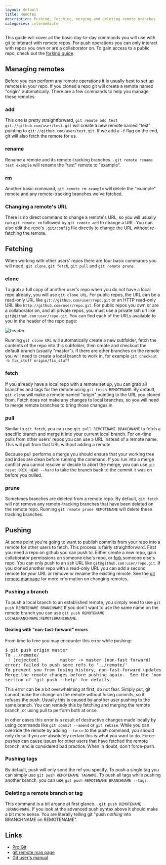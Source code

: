 ```yaml
---
layout: default
title: Remotes
description: Pushing, fetching, merging and deleting remote branches
categories: intermediate
---
```


<p class="intro">This guide will cover all the basic day-to-day commands you will use with git to interact with remote repos.  For push operations you can only interact with repos you own or are a collaborator on.  To gain access to a public repo, check out the <a href="/forking">forking guide</a>.</p>

Managing remotes
----------------

Before you can perform any remote operations it is usually best to set up remotes in your repo.  If you cloned a repo git will create a remote named "origin" automatically.  There are a few commands to help you manage these remotes:

### add

This one is pretty straightforward, `git remote add test git://github.com/user/test.git` will create a new remote named "test" pointing to `git://github.com/user/test.git`.  If we add a `-f` flag on the end, git will also fetch the remote for us.

### rename

Rename a remote and its remote-tracking branches... `git remote rename test example` will rename the "test" remote to "example".

### rm

Another basic command, `git remote rm example` will delete the "example" remote and any remote-tracking branches we've fetched.

### Changing a remote's URL

There is no direct command to change a remote's URL, so you will usually run `git remote rm` followed by `git remote add` to change a URL.  You can also edit the repo's `.git/config` file directly to change the URL without re-fetching the remote.

Fetching
--------

When working with other users' repos there are four basic commands you will need, `git clone`, `git fetch`, `git pull` and `git remote prune`.

### clone

To grab a full copy of another user's repo when you do not have a local repo already, you will use `git clone URL`.  For public repos, the URL can be a read-only URL like `git://github.com/user/repo.git` or an HTTP read-only URL like `http://github.com/user/repo.git`.  For public repos you own or are a collaborator on, and all private repos, you must use a private ssh url like `git@github.com:user/repo.git`.  You can find each of the URLs available to you in the header of the repo page:

![header](http://img.skitch.com/20100201-e6dmj54pgmw6wq7314jtbej31k.jpg)

Running `git clone URL` will automatically create a new subfolder, fetch the contents of the repo into this subfolder, then create and checkout the default branch (usually "master").  If there are other branches on the remote you will need to create a local branch to work in, for example `git checkout -b fix_stuff origin/fix_stuff`

### fetch

If you already have a local repo with a remote set up, you can grab all branches and tags for the remote using `git fetch REMOTENAME`.  By default, `git clone` will make a remote named "origin" pointing to the URL you cloned from.  Fetch does not make any changes to local branches, so you will need to merge remote branches to bring those changes in.

### pull

Similar to `git fetch`, you can use `git pull REMOTENAME BRANCHNAME` to fetch a specific branch and merge it into your current local branch.  For on-time pulls from other users' repos you can use a URL instead of a remote name.  This will pull from that URL without adding a remote.

Because pull performs a merge you should ensure that your working tree and index are clean before running the command.  If you run into a merge conflict you cannot resolve or decide to abort the merge, you can use `git reset ORIG_HEAD --hard` to take the branch back to the commit it was on before you pulled.

### prune

Sometimes branches are deleted from a remote repo.  By default, `git fetch` will not remove any remote-tracking branches that have been deleted on the remote repo.  Running `git remote prune REMOTENAME` will delete these tracking branches.

Pushing
-------

At some point you're going to want to publish commits from your repo into a remote for other users to fetch.  This process is fairly straightforward.  First you need a repo on github you can push to.  Either create a new repo, gain collaborator permissions on someone else's repo, or [fork](/forking) someone else's repo.  You can only push to an ssh URL like `git@github.com:user/repo.git`.  If you cloned another repo with a read-only URL you can add a second remote for your URL or remove or rename the existing remote.  See the [git remote manpage](http://www.kernel.org/pub/software/scm/git/docs/git-remote.html) for more information on changing remotes.

### Pushing a branch

To push a local branch to an established remote, you simply need to use `git push REMOTENAME BRANCHNAME`  If you don't want to use the same name on the remote branch you can use `git push REMOTENAME LOCALBRANCHNAME:REMOTEBRANCHNAME`.

#### Dealing with "non-fast-forward" errors

From time to time you may encounter this error while pushing:

<pre class="terminal">
$ git push origin master
To ../remote/
 ! [rejected]        master -> master (non-fast forward)
error: failed to push some refs to '../remote/'
To prevent you from losing history, non-fast-forward updates were rejected
Merge the remote changes before pushing again.  See the 'non-fast forward'
section of 'git push --help' for details.
</pre>

This error can be a bit overwhelming at first, do not fear.  Simply put, git cannot make the change on the remote without losing commits, so it refuses the push.  Usually this is caused by another user pushing to the same branch.  You can remedy this by fetching and merging the remote branch, or using pull to perform both at once.

In other cases this error is a result of destructive changes made locally by using commands like `git commit --amend` or `git rebase`.  While you can override the remote by adding `--force` to the push command, you should only do so if you are absolutely certain this is what you want to do.  Force-pushes can cause issues for other users that have fetched the remote branch, and is considered bad practice.  When in doubt, don't force-push.

### Pushing tags

By default, push will only send the ref you specify.  To push a single tag you can simply use `git push REMOTENAME TAGNAME`.  To push all tags while pushing another branch, you can use `git push REMOTENAME BRANCHNAME --tags`.

### Deleting a remote branch or tag

This command is a bit arcane at first glance... `git push REMOTENAME :BRANCHNAME`.  If you look at the advanced push syntax above it should make a bit more sense.  You are literally telling git "push _nothing_ into BRANCHNAME on REMOTENAME".

Links
-----

* [Pro Git](http://progit.org/book/ch2-5.html)
* [git remote man page](http://www.kernel.org/pub/software/scm/git/docs/git-remote.html)
* [Git user's manual](http://www.kernel.org/pub/software/scm/git/docs/user-manual.html#sharing-development)